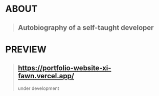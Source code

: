 # ABOUT
> ## Autobiography of a self-taught developer
# PREVIEW
> ## https://portfolio-website-xi-fawn.vercel.app/
> under development

